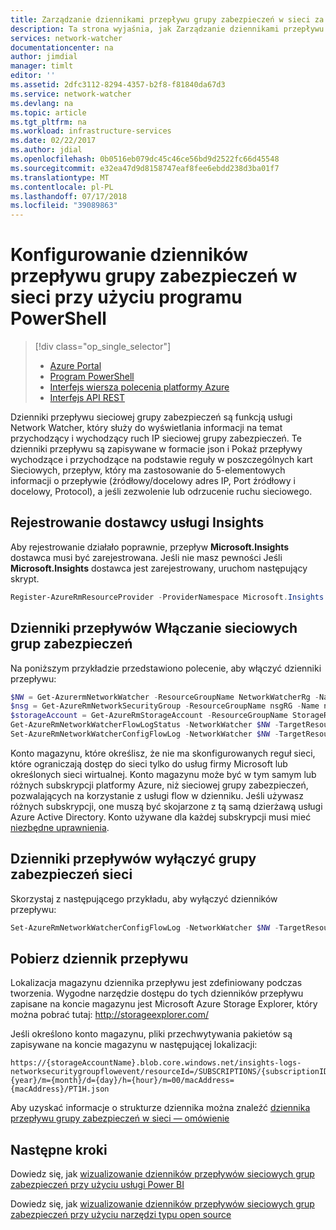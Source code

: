 ```yaml
---
title: Zarządzanie dziennikami przepływu grupy zabezpieczeń w sieci za pomocą usługi Azure Network Watcher — PowerShell | Dokumentacja firmy Microsoft
description: Ta strona wyjaśnia, jak Zarządzanie dziennikami przepływu grupy zabezpieczeń w sieci w usłudze Azure Network Watcher przy użyciu programu PowerShell
services: network-watcher
documentationcenter: na
author: jimdial
manager: timlt
editor: ''
ms.assetid: 2dfc3112-8294-4357-b2f8-f81840da67d3
ms.service: network-watcher
ms.devlang: na
ms.topic: article
ms.tgt_pltfrm: na
ms.workload: infrastructure-services
ms.date: 02/22/2017
ms.author: jdial
ms.openlocfilehash: 0b0516eb079dc45c46ce56bd9d2522fc66d45548
ms.sourcegitcommit: e32ea47d9d8158747eaf8fee6ebdd238d3ba01f7
ms.translationtype: MT
ms.contentlocale: pl-PL
ms.lasthandoff: 07/17/2018
ms.locfileid: "39089863"
---
```

# <a name="configuring-network-security-group-flow-logs-with-powershell"></a>Konfigurowanie dzienników przepływu grupy zabezpieczeń w sieci przy użyciu programu PowerShell

> [!div class="op_single_selector"]
> - [Azure Portal](network-watcher-nsg-flow-logging-portal.md)
> - [Program PowerShell](network-watcher-nsg-flow-logging-powershell.md)
> - [Interfejs wiersza polecenia platformy Azure](network-watcher-nsg-flow-logging-cli.md)
> - [Interfejs API REST](network-watcher-nsg-flow-logging-rest.md)

Dzienniki przepływu sieciowej grupy zabezpieczeń są funkcją usługi Network Watcher, który służy do wyświetlania informacji na temat przychodzący i wychodzący ruch IP sieciowej grupy zabezpieczeń. Te dzienniki przepływu są zapisywane w formacie json i Pokaż przepływy wychodzące i przychodzące na podstawie reguły w poszczególnych kart Sieciowych, przepływ, który ma zastosowanie do 5-elementowych informacji o przepływie (źródłowy/docelowy adres IP, Port źródłowy i docelowy, Protocol), a jeśli zezwolenie lub odrzucenie ruchu sieciowego.

## <a name="register-insights-provider"></a>Rejestrowanie dostawcy usługi Insights

Aby rejestrowanie działało poprawnie, przepływ **Microsoft.Insights** dostawca musi być zarejestrowana. Jeśli nie masz pewności Jeśli **Microsoft.Insights** dostawca jest zarejestrowany, uruchom następujący skrypt.

```powershell
Register-AzureRmResourceProvider -ProviderNamespace Microsoft.Insights
```

## <a name="enable-network-security-group-flow-logs"></a>Dzienniki przepływów Włączanie sieciowych grup zabezpieczeń

Na poniższym przykładzie przedstawiono polecenie, aby włączyć dzienniki przepływu:

```powershell
$NW = Get-AzurermNetworkWatcher -ResourceGroupName NetworkWatcherRg -Name NetworkWatcher_westcentralus
$nsg = Get-AzureRmNetworkSecurityGroup -ResourceGroupName nsgRG -Name nsgName
$storageAccount = Get-AzureRmStorageAccount -ResourceGroupName StorageRG -Name contosostorage123
Get-AzureRmNetworkWatcherFlowLogStatus -NetworkWatcher $NW -TargetResourceId $nsg.Id
Set-AzureRmNetworkWatcherConfigFlowLog -NetworkWatcher $NW -TargetResourceId $nsg.Id -StorageAccountId $storageAccount.Id -EnableFlowLog $true
```

Konto magazynu, które określisz, że nie ma skonfigurowanych reguł sieci, które ograniczają dostęp do sieci tylko do usług firmy Microsoft lub określonych sieci wirtualnej. Konto magazynu może być w tym samym lub różnych subskrypcji platformy Azure, niż sieciowej grupy zabezpieczeń, pozwalających na korzystanie z usługi flow w dzienniku. Jeśli używasz różnych subskrypcji, one muszą być skojarzone z tą samą dzierżawą usługi Azure Active Directory. Konto używane dla każdej subskrypcji musi mieć [niezbędne uprawnienia](required-rbac-permissions.md).

## <a name="disable-network-security-group-flow-logs"></a>Dzienniki przepływów wyłączyć grupy zabezpieczeń sieci

Skorzystaj z następującego przykładu, aby wyłączyć dzienników przepływu:

```powershell
Set-AzureRmNetworkWatcherConfigFlowLog -NetworkWatcher $NW -TargetResourceId $nsg.Id -StorageAccountId $storageAccount.Id -EnableFlowLog $false
```

## <a name="download-a-flow-log"></a>Pobierz dziennik przepływu

Lokalizacja magazynu dziennika przepływu jest zdefiniowany podczas tworzenia. Wygodne narzędzie dostępu do tych dzienników przepływu zapisane na koncie magazynu jest Microsoft Azure Storage Explorer, który można pobrać tutaj:  http://storageexplorer.com/

Jeśli określono konto magazynu, pliki przechwytywania pakietów są zapisywane na koncie magazynu w następującej lokalizacji:

```
https://{storageAccountName}.blob.core.windows.net/insights-logs-networksecuritygroupflowevent/resourceId=/SUBSCRIPTIONS/{subscriptionID}/RESOURCEGROUPS/{resourceGroupName}/PROVIDERS/MICROSOFT.NETWORK/NETWORKSECURITYGROUPS/{nsgName}/y={year}/m={month}/d={day}/h={hour}/m=00/macAddress={macAddress}/PT1H.json
```

Aby uzyskać informacje o strukturze dziennika można znaleźć [dziennika przepływu grupy zabezpieczeń w sieci — omówienie](network-watcher-nsg-flow-logging-overview.md)

## <a name="next-steps"></a>Następne kroki

Dowiedz się, jak [wizualizowanie dzienników przepływów sieciowych grup zabezpieczeń przy użyciu usługi Power BI](network-watcher-visualize-nsg-flow-logs-power-bi.md)

Dowiedz się, jak [wizualizowanie dzienników przepływów sieciowych grup zabezpieczeń przy użyciu narzędzi typu open source](network-watcher-visualize-nsg-flow-logs-open-source-tools.md)
